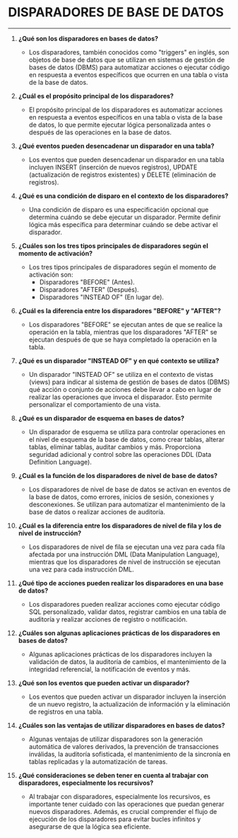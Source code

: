 # **DISPARADORES DE BASE DE DATOS**
---

1. **¿Qué son los disparadores en bases de datos?**
   - Los disparadores, también conocidos como "triggers" en inglés, son objetos de base de datos que se utilizan en sistemas de gestión de bases de datos (DBMS) para automatizar acciones o ejecutar código en respuesta a eventos específicos que ocurren en una tabla o vista de la base de datos.

2. **¿Cuál es el propósito principal de los disparadores?**
   - El propósito principal de los disparadores es automatizar acciones en respuesta a eventos específicos en una tabla o vista de la base de datos, lo que permite ejecutar lógica personalizada antes o después de las operaciones en la base de datos.

3. **¿Qué eventos pueden desencadenar un disparador en una tabla?**
   - Los eventos que pueden desencadenar un disparador en una tabla incluyen INSERT (inserción de nuevos registros), UPDATE (actualización de registros existentes) y DELETE (eliminación de registros).

4. **¿Qué es una condición de disparo en el contexto de los disparadores?**
   - Una condición de disparo es una especificación opcional que determina cuándo se debe ejecutar un disparador. Permite definir lógica más específica para determinar cuándo se debe activar el disparador.

5. **¿Cuáles son los tres tipos principales de disparadores según el momento de activación?**
   - Los tres tipos principales de disparadores según el momento de activación son:
     - Disparadores "BEFORE" (Antes).
     - Disparadores "AFTER" (Después).
     - Disparadores "INSTEAD OF" (En lugar de).

6. **¿Cuál es la diferencia entre los disparadores "BEFORE" y "AFTER"?**
   - Los disparadores "BEFORE" se ejecutan antes de que se realice la operación en la tabla, mientras que los disparadores "AFTER" se ejecutan después de que se haya completado la operación en la tabla.

7. **¿Qué es un disparador "INSTEAD OF" y en qué contexto se utiliza?**
   - Un disparador "INSTEAD OF" se utiliza en el contexto de vistas (views) para indicar al sistema de gestión de bases de datos (DBMS) qué acción o conjunto de acciones debe llevar a cabo en lugar de realizar las operaciones que invoca el disparador. Esto permite personalizar el comportamiento de una vista.

8. **¿Qué es un disparador de esquema en bases de datos?**
   - Un disparador de esquema se utiliza para controlar operaciones en el nivel de esquema de la base de datos, como crear tablas, alterar tablas, eliminar tablas, auditar cambios y más. Proporciona seguridad adicional y control sobre las operaciones DDL (Data Definition Language).

9. **¿Cuál es la función de los disparadores de nivel de base de datos?**
   - Los disparadores de nivel de base de datos se activan en eventos de la base de datos, como errores, inicios de sesión, conexiones y desconexiones. Se utilizan para automatizar el mantenimiento de la base de datos o realizar acciones de auditoría.

10. **¿Cuál es la diferencia entre los disparadores de nivel de fila y los de nivel de instrucción?**
    - Los disparadores de nivel de fila se ejecutan una vez para cada fila afectada por una instrucción DML (Data Manipulation Language), mientras que los disparadores de nivel de instrucción se ejecutan una vez para cada instrucción DML.

11. **¿Qué tipo de acciones pueden realizar los disparadores en una base de datos?**
    - Los disparadores pueden realizar acciones como ejecutar código SQL personalizado, validar datos, registrar cambios en una tabla de auditoría y realizar acciones de registro o notificación.

12. **¿Cuáles son algunas aplicaciones prácticas de los disparadores en bases de datos?**
    - Algunas aplicaciones prácticas de los disparadores incluyen la validación de datos, la auditoría de cambios, el mantenimiento de la integridad referencial, la notificación de eventos y más.

13. **¿Qué son los eventos que pueden activar un disparador?**
    - Los eventos que pueden activar un disparador incluyen la inserción de un nuevo registro, la actualización de información y la eliminación de registros en una tabla.

14. **¿Cuáles son las ventajas de utilizar disparadores en bases de datos?**
    - Algunas ventajas de utilizar disparadores son la generación automática de valores derivados, la prevención de transacciones inválidas, la auditoría sofisticada, el mantenimiento de la sincronía en tablas replicadas y la automatización de tareas.

15. **¿Qué consideraciones se deben tener en cuenta al trabajar con disparadores, especialmente los recursivos?**
    - Al trabajar con disparadores, especialmente los recursivos, es importante tener cuidado con las operaciones que puedan generar nuevos disparadores. Además, es crucial comprender el flujo de ejecución de los disparadores para evitar bucles infinitos y asegurarse de que la lógica sea eficiente.